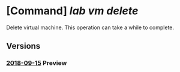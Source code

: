 # [Command] _lab vm delete_

Delete virtual machine. This operation can take a while to complete.

## Versions

### [2018-09-15](/Resources/mgmt-plane/L3N1YnNjcmlwdGlvbnMve30vcmVzb3VyY2Vncm91cHMve30vcHJvdmlkZXJzL21pY3Jvc29mdC5kZXZ0ZXN0bGFiL2xhYnMve30vdmlydHVhbG1hY2hpbmVzL3t9/2018-09-15.xml) **Preview**

<!-- mgmt-plane /subscriptions/{}/resourcegroups/{}/providers/microsoft.devtestlab/labs/{}/virtualmachines/{} 2018-09-15 -->
